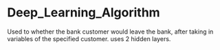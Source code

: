 # Deep_Learning_Algorithm
Used to whether the bank customer would leave the bank, after taking in variables of the specified customer.
uses 2 hidden layers.
